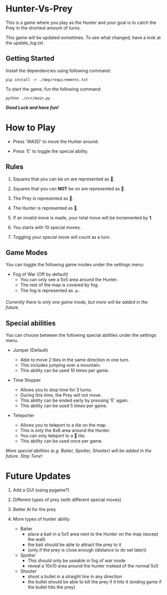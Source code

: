 # Hunter-Vs-Prey
This is a game where you play as the Hunter and your goal is to catch the Prey in the shortest amount of turns. 

This game will be updated sometimes. To see what changed, have a look at the *update_log.txt*.

## Getting Started
Install the dependencies using following command:

    pip install -r ./dep/requirements.txt

To start the game, fun the following command:

    python ./src/main.py

***Good Luck and have fun!***

# How to Play
* Press 'WASD' to move the Hunter around.

* Press 'E' to toggle the special ability.

## Rules
1. Squares that you can be on are represented as 🌳.

2. Squares that you can **NOT** be on are represented as 🗻.

3. The Prey is represented as 👨.

4. The Hunter is represented as 🦊.

5. If an invalid move is made, your total move will be incremented by **1**.

6. You starts with 10 special moves.

7. Toggling your special move will count as a turn.

## Game Modes
You can toggle the following game modes under the settings menu:

- Fog of War (Off by default)
    - You can only see a 5x5 area around the Hunter.
    - The rest of the map is covered by fog.
    - The fog is represented as 🌫️.

*Currently there is only one game mode, but more will be added in the future.*

## Special abilities

You can choose between the following special abilities under the settings menu.

- Jumper (Default)
    - Able to move 2 tiles in the same direction in one turn.
    - This includes jumping over a mountain.
    - This ability can be used 10 times per game.

- Time Stopper
    - Allows you to stop time for 3 turns.
    - During this time, the Prey will not move.
    - This ability can be ended early by pressing 'E' again.
    - This ability can be used 5 times per game.

- Teleporter
    - Allows you to teleport to a tile on the map.
    - This is only the 8x8 area around the Hunter.
    - You can only teleport to a 🌳 tile.
    - This ability can be used once per game.

*More special abilities (e.g. Baiter, Spotter, Shooter) will be added in the future. Stay Tune!*

# Future Updates

1. Add a GUI (using pygame?)

2. Different types of prey (with different special moves)

3. Better AI for the prey

4. More types of hunter ability
    - Baiter
        - place a bait in a 5x5 area next to the Hunter on the map (except the wall)
        - the bait should be able to attract the prey to it
        - (only if the prey is close enough (distance to do set later))
    - Spotter
        - This should only be useable in fog of war mode
        - reveal a 10x10 area around the hunter instead of the normal 5x5
    - Shooter
        - shoot a bullet in a straight line in any direction
        - the bullet should be able to kill the prey if it hits it (ending game if the bullet hits the prey)